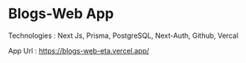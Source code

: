 # Blogs-Web App

Technologies : Next Js, Prisma, PostgreSQL, Next-Auth, Github, Vercal

App Url : https://blogs-web-eta.vercel.app/